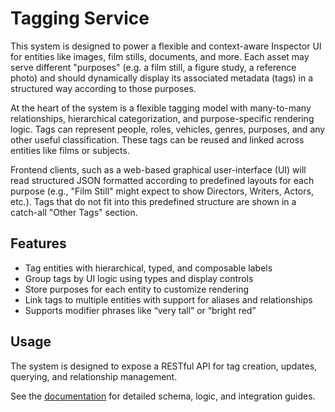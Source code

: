 # Tagging Service

This system is designed to power a flexible and context-aware Inspector UI for entities like images, film stills, documents, and more. Each asset may serve different "purposes" (e.g. a film still, a figure study, a reference photo) and should dynamically display its associated metadata (tags) in a structured way according to those purposes.

At the heart of the system is a flexible tagging model with many-to-many relationships, hierarchical categorization, and purpose-specific rendering logic. Tags can represent people, roles, vehicles, genres, purposes, and any other useful classification. These tags can be reused and linked across entities like films or subjects.

Frontend clients, such as a web-based graphical user-interface (UI) will read structured JSON formatted according to predefined layouts for each purpose (e.g., "Film Still" might expect to show Directors, Writers, Actors, etc.). Tags that do not fit into this predefined structure are shown in a catch-all "Other Tags" section.

## Features

- Tag entities with hierarchical, typed, and composable labels
- Group tags by UI logic using types and display controls
- Store purposes for each entity to customize rendering
- Link tags to multiple entities with support for aliases and relationships
- Supports modifier phrases like “very tall” or “bright red”

## Usage

The system is designed to expose a RESTful API for tag creation, updates, querying, and relationship management.

See the [documentation](./docs/_index.md) for detailed schema, logic, and integration guides.
